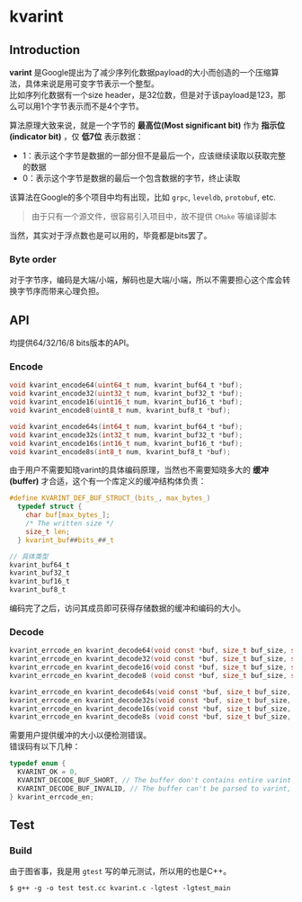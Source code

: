 # kvarint

## Introduction
**varint** 是Google提出为了减少序列化数据payload的大小而创造的一个压缩算法，具体来说是用可变字节表示一个整型。  
比如序列化数据有一个size header，是32位数，但是对于该payload是123，那么可以用1个字节表示而不是4个字节。

算法原理大致来说，就是一个字节的 **最高位(Most significant bit)** 作为 **指示位(indicator bit)** ，仅 **低7位** 表示数据：
* 1：表示这个字节是数据的一部分但不是最后一个，应该继续读取以获取完整的数据
* 0：表示这个字节是数据的最后一个包含数据的字节，终止读取

该算法在Google的多个项目中均有出现，比如 `grpc`, `leveldb`, `protobuf`, etc.

> 由于只有一个源文件，很容易引入项目中，故不提供 `CMake` 等编译脚本

当然，其实对于浮点数也是可以用的，毕竟都是bits罢了。

### Byte order
对于字节序，编码是大端/小端，解码也是大端/小端，所以不需要担心这个库会转换字节序而带来心理负担。

## API
均提供64/32/16/8 bits版本的API。

### Encode
```c
void kvarint_encode64(uint64_t num, kvarint_buf64_t *buf);
void kvarint_encode32(uint32_t num, kvarint_buf32_t *buf);
void kvarint_encode16(uint16_t num, kvarint_buf16_t *buf);
void kvarint_encode8(uint8_t num, kvarint_buf8_t *buf);

void kvarint_encode64s(int64_t num, kvarint_buf64_t *buf);
void kvarint_encode32s(int32_t num, kvarint_buf32_t *buf);
void kvarint_encode16s(int16_t num, kvarint_buf16_t *buf);
void kvarint_encode8s(int8_t num, kvarint_buf8_t *buf);
```
由于用户不需要知晓varint的具体编码原理，当然也不需要知晓多大的 **缓冲(buffer)** 才合适，这个有一个库定义的缓冲结构体负责：
```c
#define KVARINT_DEF_BUF_STRUCT_(bits_, max_bytes_)                             \
  typedef struct {                                                             \
    char buf[max_bytes_];                                                      \
    /* The written size */                                                     \
    size_t len;                                                                \
  } kvarint_buf##bits_##_t

// 具体类型
kvarint_buf64_t
kvarint_buf32_t
kvarint_buf16_t
kvarint_buf8_t
```
编码完了之后，访问其成员即可获得存储数据的缓冲和编码的大小。

### Decode
```c
kvarint_errcode_en kvarint_decode64(void const *buf, size_t buf_size, size_t *out_len, uint64_t *out);
kvarint_errcode_en kvarint_decode32(void const *buf, size_t buf_size, size_t *out_len, uint32_t *out);
kvarint_errcode_en kvarint_decode16(void const *buf, size_t buf_size, size_t *out_len, uint16_t *out);
kvarint_errcode_en kvarint_decode8 (void const *buf, size_t buf_size, size_t *out_len, uint8_t *out);

kvarint_errcode_en kvarint_decode64s(void const *buf, size_t buf_size, size_t *out_len, int64_t *out);
kvarint_errcode_en kvarint_decode32s(void const *buf, size_t buf_size, size_t *out_len, int32_t *out);
kvarint_errcode_en kvarint_decode16s(void const *buf, size_t buf_size, size_t *out_len, int16_t *out);
kvarint_errcode_en kvarint_decode8s (void const *buf, size_t buf_size, size_t *out_len, int8_t *out);
```
需要用户提供缓冲的大小以便检测错误。  
错误码有以下几种：
```c
typedef enum {
  KVARINT_OK = 0,
  KVARINT_DECODE_BUF_SHORT, // The buffer don't contains entire varint data, can't be parsed
  KVARINT_DECODE_BUF_INVALID, // The buffer can't be parsed to varint, over the max size
} kvarint_errcode_en;
```

## Test
### Build
由于图省事，我是用 `gtest` 写的单元测试，所以用的也是C++。
```
$ g++ -g -o test test.cc kvarint.c -lgtest -lgtest_main
```
